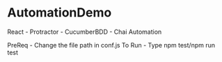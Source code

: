 # AutomationDemo
React - Protractor - CucumberBDD - Chai Automation 

PreReq - Change the file path in conf.js
To Run - Type npm test/npm run test

